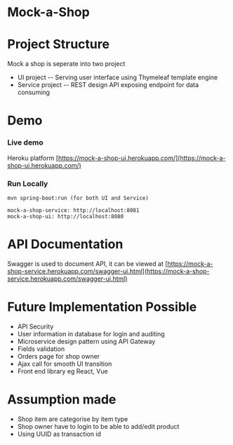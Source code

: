# Mock-a-Shop

# Project Structure

Mock a shop is seperate into two project

 - UI project
 -- Serving user interface using Thymeleaf template engine
 - Service project
 -- REST design API exposing endpoint for data consuming

# Demo

### Live demo 
Heroku platform
[https://mock-a-shop-ui.herokuapp.com/](https://mock-a-shop-ui.herokuapp.com/)

### Run Locally

    mvn spring-boot:run (for both UI and Service)

    mock-a-shop-service: http://localhost:8081
    mock-a-shop-ui: http://localhost:8080

# API Documentation
Swagger is used to document API, it can be viewed at 
[https://mock-a-shop-service.herokuapp.com/swagger-ui.html](https://mock-a-shop-service.herokuapp.com/swagger-ui.html)

# Future Implementation Possible

 - API Security 
 - User information in database for login and auditing
 - Microservice design pattern using API Gateway
 - Fields validation
 - Orders page for shop owner
 - Ajax call for smooth UI transition
 - Front end library eg React, Vue
 
 # Assumption made 
 
 - Shop item are categorise by item type
 - Shop owner have to login to be able to add/edit product
 - Using UUID as transaction id 